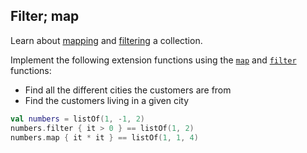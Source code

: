 ## Filter; map

Learn about [mapping](https://kotlinlang.org/docs/collection-transformations.html#map) and
[filtering](https://kotlinlang.org/docs/collection-filtering.html#filter-by-predicate) a collection.

Implement the following extension functions
using the
[`map`](https://kotlinlang.org/api/latest/jvm/stdlib/kotlin.collections/map.html) and
[`filter`](https://kotlinlang.org/api/latest/jvm/stdlib/kotlin.collections/filter.html)
functions:

* Find all the different cities the customers are from
* Find the customers living in a given city

```kotlin
val numbers = listOf(1, -1, 2)
numbers.filter { it > 0 } == listOf(1, 2)
numbers.map { it * it } == listOf(1, 1, 4)
```
